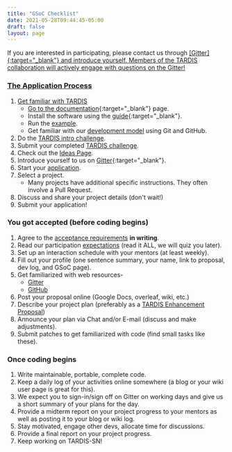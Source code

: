 ```yaml
---
title: "GSoC Checklist"
date: 2021-05-28T09:44:45-05:00
draft: false
layout: page
---
```


If you are interested in participating, please contact us through <a href="https://gitter.im/tardis-sn/gsoc" >[Gitter]{:target="_blank"} and introduce yourself. Members of the TARDIS collaboration will actively engage with questions on the Gitter!

### The Application Process

1. Get familiar with TARDIS
    - Go to the [documentation](https://tardis-sn.github.io/tardis/){:target="_blank"} page.
    - Install the software using the [guide](https://tardis-sn.github.io/tardis/installation.html){:target="_blank"}.
    - Run the [example](https://tardis-sn.github.io/tardis/quickstart.html).
    - Get familiar with our [development model](https://tardis-sn.github.io/tardis/contributing/development/index.html) using Git and GitHub.
2. Do the [TARDIS intro challenge](https://colab.research.google.com/drive/1ojC-CbdvhsnNum9DHxY-JUqlGiZGotDP?usp=sharing).
3. Submit your completed [TARDIS challenge](https://forms.gle/ov1f71qogP36qLMc7).
4. Check out the [Ideas Page](../ideas).
5. Introduce yourself to us on [Gitter](https://gitter.im/tardis-sn/gsoc){:target="_blank"}.
6. Start your [application](../guidelines).
7. Select a project.
   - Many projects have additional specific instructions. They often involve a Pull Request.
8. Discuss and share your project details (don't wait!)
9. Submit your application!
    
### You got accepted (before coding begins) 
1. Agree to the [acceptance requirements](../requirements) **in writing**.
2. Read our participation [expectations](../expectations) (read it ALL, we will quiz you later).
3. Set up an interaction schedule with your mentors (at least weekly).
4. Fill out your profile (one sentence summary, your name, link to proposal, dev log, and GSoC page).
5. Get familiarized with web resources-
   - [Gitter](https://gitter.im/tardis-sn/gsoc)
   - [GitHub](https://github.com/tardis-sn/tardis)
6. Post your proposal online (Google Docs, overleaf, wiki, etc.)
7. Describe your project plan (preferably as a [TARDIS Enhancement Proposal](https://github.com/tardis-sn/tep))
8. Announce your plan via Chat and/or E-mail (discuss and make adjustments).
9. Submit patches to get familiarized with code (find small tasks like these).

### Once coding begins
1. Write maintainable, portable, complete code.
2. Keep a daily log of your activities online somewhere (a blog or your wiki user page is great for this).
3. We expect you to sign-in/sign off on Gitter on working days and give us a short summary of your plans for the day.
4. Provide a midterm report on your project progress to your mentors as well as posting it to your blog or wiki log.
5. Stay motivated, engage other devs, allocate time for discussions.
6. Provide a final report on your project progress.
7. Keep working on TARDIS-SN!

